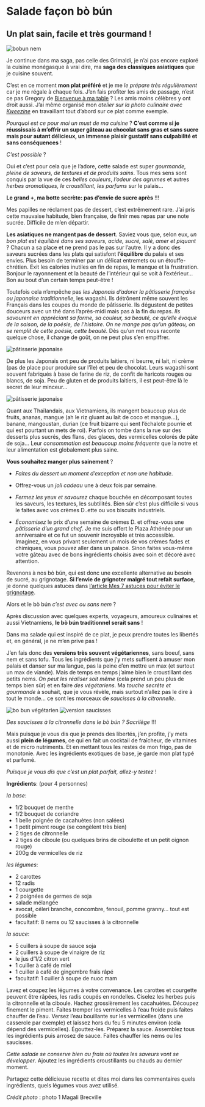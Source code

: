 # Salade façon bò bún
 
## Un plat sain, facile et très gourmand !

![bobun nem]()

Je continue dans ma saga, pas celle des Grimaldi, je n’ai pas encore exploré la cuisine monégasque à vrai dire, ma **saga des classiques asiatiques** que je cuisine souvent.

C’est en ce moment **mon plat préféré** et je me *le prépare très régulièrement* car je me régale à chaque fois.
J’en fais profiter les amis de passage, n’est ce pas Gregory de [Bienvenue à ma table]() ? Les amis moins célèbres y ont droit aussi. J’ai même organisé mon *atelier sur la photo culinaire avec [Kweezine]()* en travaillant tout d’abord sur ce plat comme exemple. 

*Pourquoi est ce pour moi un must de ma cuisine* ?
**C’est comme si je réussissais à m’offrir un super gâteau au chocolat sans gras et sans sucre mais pour autant délicieux, un immense plaisir gustatif sans culpabilité et sans conséquences** !

*C’est possible* ?

Oui et c’est pour cela que je l’adore, cette salade est super *gourmande, pleine de saveurs, de textures et de produits sains*.
Tous mes sens sont conquis par la vue de ces *belles couleurs*, *l’odeur des agrumes* et autres *herbes aromatiques, le croustillant, les parfums* sur le palais…

**Le grand +, ma botte secrète: pas d’envie de sucre après** !!!

Mes papilles ne réclament pas de dessert, c’est extrêmement rare.
J’ai pris cette mauvaise habitude, bien française, de finir mes repas par une note sucrée. Difficile de m’en départir.

**Les asiatiques ne mangent pas de dessert**.
Saviez vous que, selon eux, *un bon plat est équilibré dans ses saveurs, acide, sucré, salé, amer et piquant* ? Chacun a sa place et ne prend pas le pas sur l’autre. Il y a donc des saveurs sucrées dans les plats qui satisfont **l’équilibre** du palais et ses envies. Plus besoin de terminer par un délicat entremets ou un étouffe-chrétien. Exit les calories inutiles en fin de repas, le manque et la frustration. Bonjour le rayonnement et la beauté de l’intérieur qui se voit à l’extérieur… Bon au bout d’un certain temps peut-être !

Toutefois cela n’empêche pas *les Japonais d’adorer la pâtisserie française ou japonaise traditionnelle*, les wagashi. Ils détrônent même souvent les Français dans les coupes du monde de pâtisserie.
Ils dégustent de petites douceurs avec un thé dans l’après-midi mais pas à la fin du repas.
*Ils savourent en appréciant sa forme, sa couleur, sa beauté, ce qu’elle évoque de la saison, de la poésie, de l’histoire.
On ne mange pas qu’un gâteau, on se remplit de cette poésie, cette beauté.*
Dès qu’un met nous raconte quelque chose, il change de goût, on ne peut plus s’en empiffrer.

![pâtisserie japonaise]()

De plus les Japonais ont peu de produits laitiers, ni beurre, ni lait, ni crème (pas de place pour produire sur l’île) et peu de chocolat. Leurs wagashi sont souvent fabriqués à base de farine de riz, de confit de haricots rouges ou blancs, de soja.
Peu de gluten et de produits laitiers, il est peut-être là le secret de leur minceur…

 

![pâtisserie japonaise]()

Quant aux Thaïlandais, aux Vietnamiens, ils mangent beaucoup plus de fruits, ananas, mangue (ah le riz gluant au lait de coco et mangue…), banane, mangoustan, durian (ce fruit bizarre qui sent l’échalote pourrie et qui est pourtant un mets de roi).
Parfois on tombe dans la rue sur des desserts plus sucrés, des flans, des glaces, des vermicelles colorés de pâte de soja…
Leur *consommation est beaucoup moins fréquente* que la notre et leur alimentation est globalement plus saine.

**Vous souhaitez manger plus sainement** ?

* *Faites du dessert un moment d’exception et non une habitude*.

* Offrez-vous un *joli cadeau* une à deux fois par semaine.

* *Fermez les yeux et savourez* chaque bouchée en décomposant toutes les saveurs, les textures, les subtilités. Bien sûr c’est plus difficile si vous le faites avec vos crèmes D..ette ou vos biscuits industriels.

* *Économisez* le prix d’une semaine de crèmes D. et offrez-vous une *pâtisserie d’un grand chef*. Je me suis offert le Plaza Athénée pour un anniversaire et ce fut un souvenir incroyable et très accessible.
Imaginez, en vous privant seulement un mois de vos crèmes fades et chimiques, vous pouvez aller dans un palace.
Sinon faites vous-même votre gâteau avec de bons ingrédients choisis avec soin et décoré avec attention.

Revenons à nos bò bún, qui est donc une excellente alternative au besoin de sucré, au grignotage.
**Si l’envie de grignoter malgré tout refait surface**, je donne quelques astuces dans [l’article Mes 7 astuces pour éviter le grignotage]().

Alors et le bò bún *c’est avec ou sans nem* ?

Après discussion avec quelques experts, voyageurs, amoureux culinaires et aussi Vietnamiens, **le bò bún traditionnel serait sans** !

Dans ma salade qui est inspiré de ce plat, je peux prendre toutes les libertés et, en général, je ne m’en prive pas !

J’en fais donc des **versions très souvent végétariennes**, sans boeuf, sans nem et sans tofu.
Tous les ingrédients que j’y mets suffisent à amuser mon palais et danser sur ma langue, pas la peine d’en mettre un max (et surtout un max de viande).
Mais de temps en temps j’aime bien le croustillant des petits nems. *On peut les réaliser soit même* (cela prend un peu plus de temps bien sûr) et en faire *des végétariens*.
Ma *touche secrète et gourmande* à souhait, que je vous révèle, mais surtout n’allez pas le dire à tout le monde… ce sont les morceaux de *saucisses à la citronnelle*.

![bo bun végétarien]()
![version saucisses]()

*Des saucisses à la citronnelle dans le bò bún ? Sacrilège* !!!

Mais puisque je vous dis que je prends des libertés, j’en profite, j’y mets aussi **plein de légumes**, ce qui en fait un cocktail de fraîcheur, de vitamines et de micro nutriments. Et en mettant tous les restes de mon frigo, pas de monotonie. Avec les ingrédients exotiques de base, je garde mon plat typé et parfumé.

*Puisque je vous dis que c’est un plat parfait, allez-y testez* !

 

**Ingrédients**:
(pour 4 personnes)

*la base*:
* 1/2 bouquet de menthe
* 1/2 bouquet de coriandre
* 1 belle poignée de cacahuètes (non salées)
* 1 petit piment rouge (se congèlent très bien)
* 2 tiges de citronnelle
* 2 tiges de ciboule (ou quelques brins de ciboulette et un petit oignon rouge)
* 200g de vermicelles de riz

*les légumes*:
* 2 carottes
* 12 radis
* 1 courgette
* 2 poignées de germes de soja
* salade mélangée
* avocat, céleri branche, concombre, fenouil, pomme granny… tout est possible
* facultatif: 8 nems ou 12 saucisses à la citronnelle

*la sauce*:
* 5 cuillers à soupe de sauce soja
* 2 cuillers à soupe de vinaigre de riz
* le jus d’1/2 citron vert
* 1 cuiller à café de miel
* 1 cuiller à café de gingembre frais râpé
* facultatif: 1 cuiller à soupe de nuoc mam

Lavez et coupez les légumes à votre convenance.
Les carottes et courgette peuvent être râpées, les radis coupés en rondelles.
Ciselez les herbes puis la citronnelle et la ciboule.
Hachez grossièrement les cacahuètes.
Découpez finement le piment.
Faites tremper les vermicelles à l’eau froide puis faites chauffer de l’eau.
Versez l’eau bouillante sur les vermicelles (dans une casserole par exemple) et laissez hors du feu 5 minutes environ (cela dépend des vermicelles). Égouttez-les.
Préparez la sauce.
Assemblez tous les ingrédients puis arrosez de sauce.
Faites chauffer les nems ou les saucisses.

*Cette salade se conserve bien au frais où toutes les saveurs vont se développer*.
Ajoutez les ingrédients croustillants ou chauds au dernier moment.

Partagez cette délicieuse recette et dites moi dans les commentaires quels ingrédients, quels légumes vous avez utilisé.

*Crédit photo*	:
photo 1 Magali Brecville